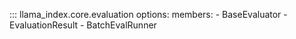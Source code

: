 ::: llama_index.core.evaluation
options:
members: - BaseEvaluator - EvaluationResult - BatchEvalRunner
